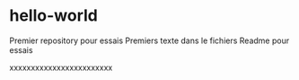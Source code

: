 # hello-world
Premier repository pour essais
Premiers texte dans le fichiers Readme pour essais

xxxxxxxxxxxxxxxxxxxxxxxx
